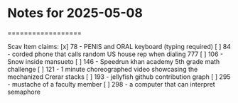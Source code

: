 # Notes for 2025-05-08
==================

Scav Item claims:
[x]  78 - PENIS and ORAL keyboard (typing required)
[ ]  84 - corded phone that calls random US house rep when dialing 777
[ ] 106 - Snow inside mansueto
[ ] 146 - Speedrun khan academy 5th grade math challenge
[ ] 121 - 1 minute choreographed video showcasing the mechanized Crerar stacks
[ ] 193 - jellyfish github contribution graph
[ ] 295 - mustache of a faculty member
[ ] 298 - a computer that can interpret semaphore


